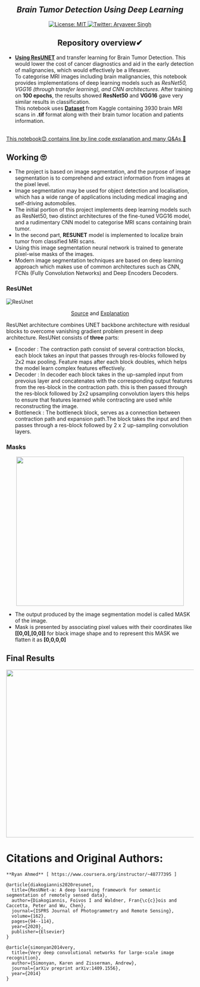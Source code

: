 <h2 align="center"><i>Brain Tumor Detection Using Deep Learning</i></h2>
<p align="center">

  <a href="https://github.com/Aryavir07/Detecting-Brain-Tumor-Using-Deep-Learning/blob/main/LICENSE">
    <img alt="License: MIT" src="https://img.shields.io/badge/license-MIT-yellow.svg" target="_blank" />
  </a>
  <a href="https://twitter.com/aryaveersingh07">
    <img alt="Twitter: Aryaveer Singh" src="https://img.shields.io/twitter/follow/AryaveerSingh.svg?style=social" target="_blank" />
  </a>
</p>

<h2 align="center">Repository overview✔</h2>

- <a href="https://arxiv.org/abs/1904.00592" target="_blank"><strong>Using ResUNET</strong></a> and transfer learning for Brain Tumor Detection. This would lower the cost of cancer diagnostics and aid in the early detection of malignancies, which would effectively be a lifesaver. <br>To categorise MRI images including brain malignancies, this notebook provides implementations of deep learning models such as *ResNet50, VGG16 (through transfer learning), and CNN architectures*. After training on **100 epochs**, the results showed **ResNet50** and **VGG16** gave very similar results in classification. <br>This notebook uses <a href="https://www.kaggle.com/mateuszbuda/lgg-mri-segmentation" target="_blank"><strong>Dataset</strong></a> from Kaggle containing 3930 brain MRI scans in **.tif** format along with their brain tumor location and patients information.
<br>
<u>This notebook😊 contains line by line code explanation and many Q&As 🙌</u>

## Working 🙄
- The project is based on image segmentation, and the purpose of image segmentation is to comprehend and extract information from images at the pixel level.
- Image segmentation may be used for object detection and localisation, which has a wide range of applications including medical imaging and self-driving automobiles.
- The initial portion of this project implements deep learning models such as ResNet50, two distinct architectures of the fine-tuned VGG16 model, and a rudimentary CNN model to categorise MRI scans containing brain tumor.
- In the second part, **RESUNET** model is implemented to localize brain tumor from classified MRI scans.
- Using this image segmentation neural network is trained to generate pixel-wise masks of the images.
- Modern image segmentation techniques are based on deep learning approach which makes use of common architectures such as CNN, FCNs (Fully Convolution Networks) and Deep Encoders Decoders.


### ResUNet
![ResUnet](https://user-images.githubusercontent.com/42632417/110745770-cac0be80-8261-11eb-87d3-894861b11a4c.png)

<p align="center">
  <a href="https://www.researchgate.net/figure/Illustration-of-the-proposed-Res-Unet-architecture-as-the-generator_fig2_327748708" target="_blank">Source</a> 
  and <a href="https://idiotdeveloper.com/what-is-resunet/" target="_blank">Explanation</a>
</p>

ResUNet architecture combines UNET backbone architecture with residual blocks to overcome vanishing gradient problem present in deep architecture.
ResUNet consists of **three** parts:

<ul>
  <li>Encoder : The contraction path consist of several contraction blocks, each block takes an input that passes through res-blocks followed by 2x2 max pooling. Feature maps after each block doubles, which helps the model learn complex features effectively.</li>
  <li>Decoder : In decoder each block takes in the up-sampled input from prevoius layer and concatenates with the corresponding output features from the res-block in the contraction path. this is then passed through the res-block followed by 2x2 upsampling convolution layers this helps to ensure that features learned while contracting are used while reconstructing the image.</li>
  <li>Bottleneck : The bottleneck block, serves as a connection between contraction path and expansion path.The block takes the input and then passes through
a res-block followed by 2 x 2 up-sampling convolution layers.</li>
</ul>

### Masks
<p align="center">
  <img src="https://user-images.githubusercontent.com/42632417/110747969-1e80d700-8265-11eb-9139-a7d7d6063d6b.png" height = 400 width = 450></img>
</p>
<ul>
  <li>The output produced by the image segmentation model is called MASK of the image.</li>
  <li>Mask is presented by associating pixel values with their coordinates like <strong>[[0,0],[0,0]]</strong> for black image shape and to represent this MASK we flatten it as <strong>[0,0,0,0]</strong></li>
</ul>

## Final Results

<p align = "center">
  <img src = "https://user-images.githubusercontent.com/42632417/110748369-9fd86980-8265-11eb-8308-6639fc6fc63e.png" height = 450 width = 750 > </img>
</p>

# Citations and Original Authors:
```
**Ryan Ahmed** [ https://www.coursera.org/instructor/~48777395 ]

@article{diakogiannis2020resunet,
  title={ResUNet-a: A deep learning framework for semantic segmentation of remotely sensed data},
  author={Diakogiannis, Foivos I and Waldner, Fran{\c{c}}ois and Caccetta, Peter and Wu, Chen},
  journal={ISPRS Journal of Photogrammetry and Remote Sensing},
  volume={162},
  pages={94--114},
  year={2020},
  publisher={Elsevier}
}

@article{simonyan2014very,
  title={Very deep convolutional networks for large-scale image recognition},
  author={Simonyan, Karen and Zisserman, Andrew},
  journal={arXiv preprint arXiv:1409.1556},
  year={2014}
}
```

